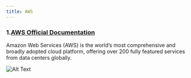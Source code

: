 ```yaml
---
title: AWS
---
```


### 1.[AWS Official Documentation](https://docs.aws.amazon.com/index.html?nc2=h_ql_doc_do)

Amazon Web Services (AWS) is the world’s most comprehensive and broadly adopted cloud platform, offering over 200 fully featured services from data centers globally.

![Alt Text](https://dev-to-uploads.s3.amazonaws.com/uploads/articles/5jmb29v4t3ku7ri0o40k.png)

